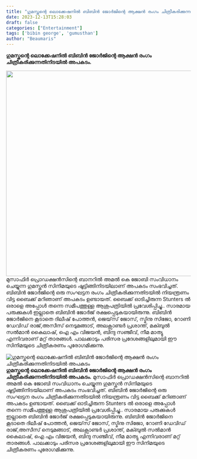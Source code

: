 ```yaml
---
title: "ഗുമസ്തന്റെ ലൊക്കേഷനിൽ ബിബിൻ ജോർജിന്റെ ആക്ഷൻ രംഗം ചിത്രീകരിക്കുന്നതിനിടയിൽ അപകടം"
date: 2023-12-13T15:28:03
draft: false
categories: ["Entertainment"]
tags: ['bibin george', 'gumusthan']
author: "Beaumaris"
---
```


<strong>ഗുമസ്തന്റെ ലൊക്കേഷനിൽ ബിബിൻ ജോർജിന്റെ ആക്ഷൻ രംഗം ചിത്രീകരിക്കുന്നതിനിടയിൽ അപകടം.</strong>

<img class=" wp-image-433889 aligncenter" src="https://cdn.boolokam.com/articles/2023/12/ddfffffg.jpg" alt="" width="674" height="560" />മുസാഫിർ പ്രൊഡക്ഷൻസിന്റെ ബാനറിൽ അമൽ കെ ജോബി സംവിധാനം ചെയ്യുന്ന ഗുമസ്തൻ സിനിമയുടെ ഷൂട്ടിങ്ങിനിടയിലാണ് അപകടം സംഭവിച്ചത്. ബിബിൻ ജോർജിന്റെ ഒരു സംഘട്ടന രംഗം ചിത്രീകരിക്കുന്നതിടയിൽ നിയന്ത്രണം വിട്ട ബൈക്ക് മറിഞാണ് അപകടം ഉണ്ടായത്. ബൈക്ക് ഓടിച്ചിരുന്ന Stunters ൽ ഒരാളെ അപ്പോൾ തന്നെ സമീപത്തുള്ള ആശുപത്രിയിൽ പ്രവേശിപ്പിച്ചു.. സാരമായ പരുക്കുകൾ ഇല്ലാതെ ബിബിൻ ജോർജ് രക്ഷപ്പെടുകയായിരുന്നു. ബിബിൻ ജോർജിനെ കൂടാതെ ദിലീഷ് പോത്തൻ, ജെയ്‌സ് ജോസ്, സ്മിനു സിജോ, റോണി ഡേവിഡ് രാജ്,അസീസ് നെടുമങ്ങാട്, അലക്സാണ്ടർ പ്രശാന്ത്, മക്ബുൽ സൽമാൻ കൈലാഷ്, ഐ എം വിജയൻ, ബിന്ദു സഞ്ജീവ്, നീമ മാത്യു എന്നിവരാണ് മറ്റ് താരങ്ങൾ. പാലക്കാടും പരിസര പ്രദേശങ്ങളിലുമായി ഈ സിനിമയുടെ ചിത്രീകരണം പുരോഗമിക്കുന്നു.


![ഗുമസ്തന്റെ ലൊക്കേഷനിൽ ബിബിൻ ജോർജിന്റെ ആക്ഷൻ രംഗം ചിത്രീകരിക്കുന്നതിനിടയിൽ അപകടം](https://cdn.boolokam.com/articles/2023/12/ddfffffg.jpg)**ഗുമസ്തന്റെ ലൊക്കേഷനിൽ ബിബിൻ ജോർജിന്റെ ആക്ഷൻ രംഗം ചിത്രീകരിക്കുന്നതിനിടയിൽ അപകടം.** മുസാഫിർ പ്രൊഡക്ഷൻസിന്റെ ബാനറിൽ അമൽ കെ ജോബി സംവിധാനം ചെയ്യുന്ന ഗുമസ്തൻ സിനിമയുടെ ഷൂട്ടിങ്ങിനിടയിലാണ് അപകടം സംഭവിച്ചത്. ബിബിൻ ജോർജിന്റെ ഒരു സംഘട്ടന രംഗം ചിത്രീകരിക്കുന്നതിടയിൽ നിയന്ത്രണം വിട്ട ബൈക്ക് മറിഞാണ് അപകടം ഉണ്ടായത്. ബൈക്ക് ഓടിച്ചിരുന്ന Stunters ൽ ഒരാളെ അപ്പോൾ തന്നെ സമീപത്തുള്ള ആശുപത്രിയിൽ പ്രവേശിപ്പിച്ചു.. സാരമായ പരുക്കുകൾ ഇല്ലാതെ ബിബിൻ ജോർജ് രക്ഷപ്പെടുകയായിരുന്നു. ബിബിൻ ജോർജിനെ കൂടാതെ ദിലീഷ് പോത്തൻ, ജെയ്‌സ് ജോസ്, സ്മിനു സിജോ, റോണി ഡേവിഡ് രാജ്,അസീസ് നെടുമങ്ങാട്, അലക്സാണ്ടർ പ്രശാന്ത്, മക്ബുൽ സൽമാൻ കൈലാഷ്, ഐ എം വിജയൻ, ബിന്ദു സഞ്ജീവ്, നീമ മാത്യു എന്നിവരാണ് മറ്റ് താരങ്ങൾ. പാലക്കാടും പരിസര പ്രദേശങ്ങളിലുമായി ഈ സിനിമയുടെ ചിത്രീകരണം പുരോഗമിക്കുന്നു.
